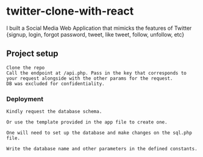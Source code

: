 # twitter-clone-with-react
I built a Social Media Web Application that mimicks the features of Twitter {signup, login, forgot password, tweet, like tweet, follow, unfollow, etc}

## Project setup
```
Clone the repo
Call the endpoint at /api.php. Pass in the key that corresponds to your request alongside with the other params for the request.
DB was excluded for confidentiality.
```

### Deployment
```
Kindly request the database schema. 

Or use the template provided in the app file to create one.

One will need to set up the database and make changes on the sql.php file.

Write the database name and other parameters in the defined constants.
